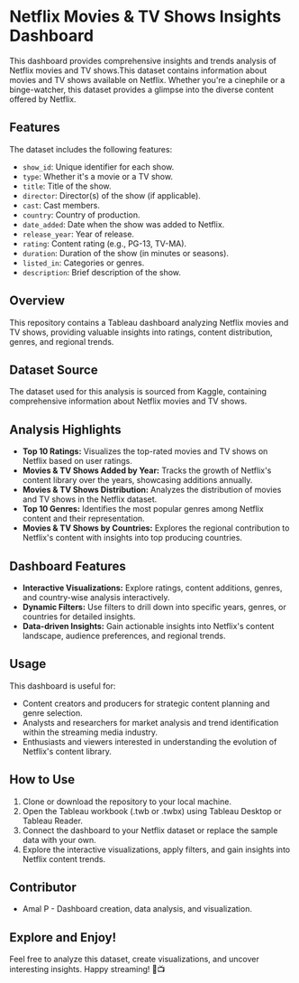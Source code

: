 # Netflix Movies & TV Shows Insights Dashboard

This dashboard provides comprehensive insights and trends analysis of Netflix movies and TV shows.This dataset contains information about movies and TV shows available on Netflix. Whether you're a cinephile or a binge-watcher, this dataset provides a glimpse into the diverse content offered by Netflix.

## Features
The dataset includes the following features:

- `show_id`: Unique identifier for each show.
- `type`: Whether it's a movie or a TV show.
- `title`: Title of the show.
- `director`: Director(s) of the show (if applicable).
- `cast`: Cast members.
- `country`: Country of production.
- `date_added`: Date when the show was added to Netflix.
- `release_year`: Year of release.
- `rating`: Content rating (e.g., PG-13, TV-MA).
- `duration`: Duration of the show (in minutes or seasons).
- `listed_in`: Categories or genres.
- `description`: Brief description of the show.

## Overview
This repository contains a Tableau dashboard analyzing Netflix movies and TV shows, providing valuable insights into ratings, content distribution, genres, and regional trends.

## Dataset Source
The dataset used for this analysis is sourced from Kaggle, containing comprehensive information about Netflix movies and TV shows.

## Analysis Highlights
- **Top 10 Ratings:** Visualizes the top-rated movies and TV shows on Netflix based on user ratings.
- **Movies & TV Shows Added by Year:** Tracks the growth of Netflix's content library over the years, showcasing additions annually.
- **Movies & TV Shows Distribution:** Analyzes the distribution of movies and TV shows in the Netflix dataset.
- **Top 10 Genres:** Identifies the most popular genres among Netflix content and their representation.
- **Movies & TV Shows by Countries:** Explores the regional contribution to Netflix's content with insights into top producing countries.

## Dashboard Features
- **Interactive Visualizations:** Explore ratings, content additions, genres, and country-wise analysis interactively.
- **Dynamic Filters:** Use filters to drill down into specific years, genres, or countries for detailed insights.
- **Data-driven Insights:** Gain actionable insights into Netflix's content landscape, audience preferences, and regional trends.

## Usage
This dashboard is useful for:
- Content creators and producers for strategic content planning and genre selection.
- Analysts and researchers for market analysis and trend identification within the streaming media industry.
- Enthusiasts and viewers interested in understanding the evolution of Netflix's content library.

## How to Use
1. Clone or download the repository to your local machine.
2. Open the Tableau workbook (.twb or .twbx) using Tableau Desktop or Tableau Reader.
3. Connect the dashboard to your Netflix dataset or replace the sample data with your own.
4. Explore the interactive visualizations, apply filters, and gain insights into Netflix content trends.

## Contributor
- Amal P - Dashboard creation, data analysis, and visualization.


## Explore and Enjoy!

Feel free to analyze this dataset, create visualizations, and uncover interesting insights. Happy streaming! 🍿📺

